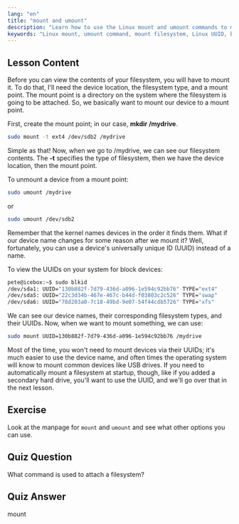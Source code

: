 ```yaml
---
lang: "en"
title: "mount and umount"
description: "Learn how to use the Linux mount and umount commands to manage filesystems. Understand device mounting, unmounting, and UUIDs for beginners."
keywords: "Linux mount, umount command, mount filesystem, Linux UUID, beginner Linux, Linux tutorial, mount point, Linux guide"
---
```


## Lesson Content

Before you can view the contents of your filesystem, you will have to mount it. To do that, I'll need the device location, the filesystem type, and a mount point. The mount point is a directory on the system where the filesystem is going to be attached. So, we basically want to mount our device to a mount point.

First, create the mount point; in our case, **mkdir /mydrive**.

```bash
sudo mount -t ext4 /dev/sdb2 /mydrive
```

Simple as that! Now, when we go to /mydrive, we can see our filesystem contents. The **-t** specifies the type of filesystem, then we have the device location, then the mount point.

To unmount a device from a mount point:

```bash
sudo umount /mydrive
```

or

```bash
sudo umount /dev/sdb2
```

Remember that the kernel names devices in the order it finds them. What if our device name changes for some reason after we mount it? Well, fortunately, you can use a device's universally unique ID (UUID) instead of a name.

To view the UUIDs on your system for block devices:

```bash
pete@icebox:~$ sudo blkid
/dev/sda1: UUID="130b882f-7d79-436d-a096-1e594c92bb76" TYPE="ext4"
/dev/sda5: UUID="22c3d34b-467e-467c-b44d-f03803c2c526" TYPE="swap"
/dev/sda6: UUID="78d203a0-7c18-49bd-9e07-54f44cdb5726" TYPE="xfs"
```

We can see our device names, their corresponding filesystem types, and their UUIDs. Now, when we want to mount something, we can use:

```bash
sudo mount UUID=130b882f-7d79-436d-a096-1e594c92bb76 /mydrive
```

Most of the time, you won't need to mount devices via their UUIDs; it's much easier to use the device name, and often times the operating system will know to mount common devices like USB drives. If you need to automatically mount a filesystem at startup, though, like if you added a secondary hard drive, you'll want to use the UUID, and we'll go over that in the next lesson.

## Exercise

Look at the manpage for `mount` and `umount` and see what other options you can use.

## Quiz Question

What command is used to attach a filesystem?

## Quiz Answer

mount
